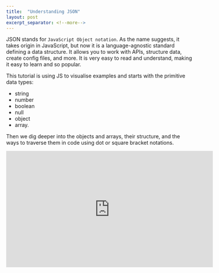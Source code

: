 ```yaml
---
title:  "Understanding JSON"
layout: post
excerpt_separator: <!--more-->
---
```


JSON stands for `JavaScript Object notation`. As the name suggests, it takes origin in JavaScript, but now it is a language-agnostic standard defining a data structure. It allows you to work with APIs, structure data, create config files, and more. It is very easy to read and understand, making it easy to learn and so popular.

This tutorial is using JS to visualise examples and starts with the primitive data types: 
- string
- number
- boolean
- null
- object
- array. 

Then we dig deeper into the objects and arrays, their structure, and the ways to traverse them in code using dot or square bracket notations.

<iframe width="560" height="315" src="https://www.youtube.com/embed/gu1yz7ZyQCI" title="YouTube video player" frameborder="0" allow="accelerometer; autoplay; clipboard-write; encrypted-media; gyroscope; picture-in-picture; web-share" allowfullscreen></iframe>